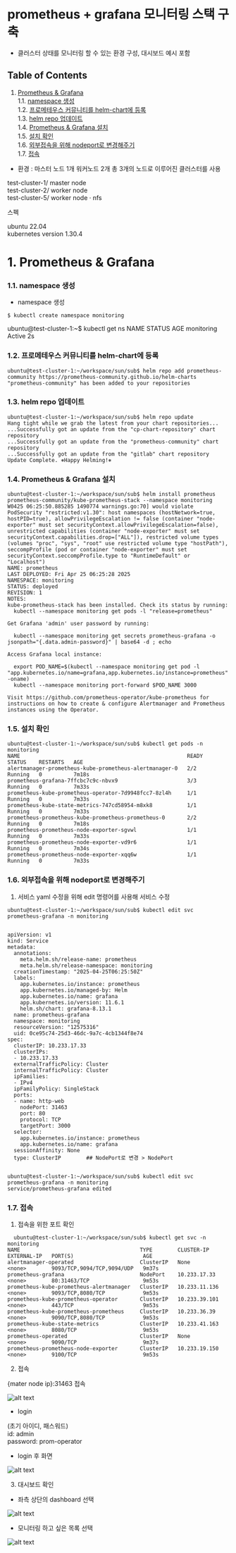 #  prometheus + grafana 모니터링 스택 구축

- 클러스터 상태를 모니터링 할 수 있는 환경 구성, 대시보드 예시 포함


## Table of Contents

1. [Prometheus & Grafana](#1)<br>
  1.1. [namespace 생성](#1.1)<br>
  1.2. [프로메테우스 커뮤니티를 helm-chart에 등록](#1.2)<br>
  1.3. [helm repo 업데이트](#1.3)<br>
  1.4. [Prometheus & Grafana 설치](#1.4)<br>
  1.5. [설치 확인](#1.5)<br>
  1.6. [외부접속을 위해 nodeport로 변경해주기](#1.6)<br>
  1.7. [접속](#1.7)<br>



* 환경 : 마스터 노드 1개 워커노드 2개 총 3개의 노드로 이루어진 클러스터를 사용

test-cluster-1/ master node     <br>
test-cluster-2/ worker node     <br>
test-cluster-5/ worker node · nfs <br>

스펙

ubuntu 22.04 <br>
kubernetes version 1.30.4




# <div id='1'> 1. Prometheus & Grafana

### <div id='1.1'> 1.1. namespace 생성

- namespace 생성

```
$ kubectl create namespace monitoring
```
ubuntu@test-cluster-1:~$ kubectl get ns
NAME              STATUS   AGE
monitoring        Active   2s


### <div id='1.2'> 1.2. 프로메테우스 커뮤니티를 helm-chart에 등록


```
ubuntu@test-cluster-1:~/workspace/sun/sub$ helm repo add prometheus-community https://prometheus-community.github.io/helm-charts
"prometheus-community" has been added to your repositories
```

### <div id='1.3'> 1.3. helm repo 업데이트


```
ubuntu@test-cluster-1:~/workspace/sun/sub$ helm repo update
Hang tight while we grab the latest from your chart repositories...
...Successfully got an update from the "cp-chart-repository" chart repository
...Successfully got an update from the "prometheus-community" chart repository
...Successfully got an update from the "gitlab" chart repository
Update Complete. ⎈Happy Helming!⎈
```

### <div id='1.4'> 1.4. Prometheus & Grafana 설치



```
ubuntu@test-cluster-1:~/workspace/sun/sub$ helm install prometheus prometheus-community/kube-prometheus-stack --namespace monitoring
W0425 06:25:50.885285 1490774 warnings.go:70] would violate PodSecurity "restricted:v1.30": host namespaces (hostNetwork=true, hostPID=true), allowPrivilegeEscalation != false (container "node-exporter" must set securityContext.allowPrivilegeEscalation=false), unrestricted capabilities (container "node-exporter" must set securityContext.capabilities.drop=["ALL"]), restricted volume types (volumes "proc", "sys", "root" use restricted volume type "hostPath"), seccompProfile (pod or container "node-exporter" must set securityContext.seccompProfile.type to "RuntimeDefault" or "Localhost")
NAME: prometheus
LAST DEPLOYED: Fri Apr 25 06:25:28 2025
NAMESPACE: monitoring
STATUS: deployed
REVISION: 1
NOTES:
kube-prometheus-stack has been installed. Check its status by running:
  kubectl --namespace monitoring get pods -l "release=prometheus"

Get Grafana 'admin' user password by running:

  kubectl --namespace monitoring get secrets prometheus-grafana -o jsonpath="{.data.admin-password}" | base64 -d ; echo

Access Grafana local instance:

  export POD_NAME=$(kubectl --namespace monitoring get pod -l "app.kubernetes.io/name=grafana,app.kubernetes.io/instance=prometheus" -oname)
  kubectl --namespace monitoring port-forward $POD_NAME 3000

Visit https://github.com/prometheus-operator/kube-prometheus for instructions on how to create & configure Alertmanager and Prometheus instances using the Operator.
```
### <div id='1.5'> 1.5. 설치 확인



```
ubuntu@test-cluster-1:~/workspace/sun/sub$ kubectl get pods -n monitoring
NAME                                                     READY   STATUS    RESTARTS   AGE
alertmanager-prometheus-kube-prometheus-alertmanager-0   2/2     Running   0          7m18s
prometheus-grafana-7ffcbc7c9c-nbvx9                      3/3     Running   0          7m33s
prometheus-kube-prometheus-operator-7d9948fcc7-8zl4h     1/1     Running   0          7m33s
prometheus-kube-state-metrics-747cd58954-m8xk8           1/1     Running   0          7m33s
prometheus-prometheus-kube-prometheus-prometheus-0       2/2     Running   0          7m18s
prometheus-prometheus-node-exporter-sgvwl                1/1     Running   0          7m33s
prometheus-prometheus-node-exporter-vd9r6                1/1     Running   0          7m34s
prometheus-prometheus-node-exporter-xqq6w                1/1     Running   0          7m33s
```

### <div id='1.6'> 1.6. 외부접속을 위해 nodeport로 변경해주기


1. 서비스 yaml 수정을 위해 edit 명령어를 사용해 서비스 수정

```
ubuntu@test-cluster-1:~/workspace/sun/sub$ kubectl edit svc prometheus-grafana -n monitoring


apiVersion: v1
kind: Service
metadata:
  annotations:
    meta.helm.sh/release-name: prometheus
    meta.helm.sh/release-namespace: monitoring
  creationTimestamp: "2025-04-25T06:25:50Z"
  labels:
    app.kubernetes.io/instance: prometheus
    app.kubernetes.io/managed-by: Helm
    app.kubernetes.io/name: grafana
    app.kubernetes.io/version: 11.6.1
    helm.sh/chart: grafana-8.13.1
  name: prometheus-grafana
  namespace: monitoring
  resourceVersion: "12575316"
  uid: 0ce95c74-25d3-46dc-9a7c-4cb1344f8e74
spec:
  clusterIP: 10.233.17.33
  clusterIPs:
  - 10.233.17.33
  externalTrafficPolicy: Cluster
  internalTrafficPolicy: Cluster
  ipFamilies:
  - IPv4
  ipFamilyPolicy: SingleStack
  ports:
  - name: http-web
    nodePort: 31463
    port: 80
    protocol: TCP
    targetPort: 3000
  selector:
    app.kubernetes.io/instance: prometheus
    app.kubernetes.io/name: grafana
  sessionAffinity: None
  type: ClusterIP        ## NodePort로 변경 > NodePort


ubuntu@test-cluster-1:~/workspace/sun/sub$ kubectl edit svc prometheus-grafana -n monitoring
service/prometheus-grafana edited

```

### <div id='1.7'> 1.7. 접속


1. 접속을 위한 포트 확인

```  
  ubuntu@test-cluster-1:~/workspace/sun/sub$ kubectl get svc -n monitoring
NAME                                      TYPE        CLUSTER-IP      EXTERNAL-IP   PORT(S)                      AGE
alertmanager-operated                     ClusterIP   None            <none>        9093/TCP,9094/TCP,9094/UDP   9m37s
prometheus-grafana                        NodePort    10.233.17.33    <none>        80:31463/TCP                 9m53s
prometheus-kube-prometheus-alertmanager   ClusterIP   10.233.11.136   <none>        9093/TCP,8080/TCP            9m53s
prometheus-kube-prometheus-operator       ClusterIP   10.233.39.101   <none>        443/TCP                      9m53s
prometheus-kube-prometheus-prometheus     ClusterIP   10.233.36.39    <none>        9090/TCP,8080/TCP            9m53s
prometheus-kube-state-metrics             ClusterIP   10.233.41.163   <none>        8080/TCP                     9m53s
prometheus-operated                       ClusterIP   None            <none>        9090/TCP                     9m37s
prometheus-prometheus-node-exporter       ClusterIP   10.233.19.150   <none>        9100/TCP                     9m53s

```

2. 접속

{mater node ip}:31463 접속


![alt text](<스크린샷 2025-04-25 153656.png>)


- login 
 
 (초기 아이디, 패스워드)<br>
 id: admin <br>
 password: prom-operator


- login 후 화면 

![alt text](<스크린샷 2025-04-25 153908.png>)

3. 대시보드 확인

- 좌측 상단의 dashboard 선택 

![alt text](<스크린샷 2025-04-25 155404.png>)



- 모니터링 하고 싶은 목록 선택 

![alt text](<스크린샷 2025-04-25 155302.png>)
